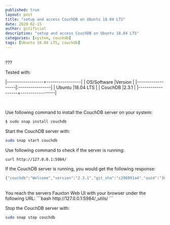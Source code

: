 ```yaml
---
published: true
layout: post
title: "setup and access CouchDB on Ubuntu 18.04 LTS"
date: 2020-02-15
author: gitificial
description: "setup and access CouchDB on Ubuntu 18.04 LTS"
categories: [system, couchdb]
tags: [Ubuntu 18.04 LTS, couchdb]
---
```


<br/>
???


Tested with:

|------------------+-----------------|
| OS/Software      |Version          |
|------------------|:----------------|
| Ubuntu           |18.04 LTS        |
| CouchDB          |2.3.1            |
|------------------+-----------------|

<br/>

Use following command to install the CouchDB server on your system:

```bash
$ sudo snap install couchdb
```




Start the CouchDB server with:
```bash
sudo snap start couchdb
```

Use following command to check if the server is running:
```bash
curl http://127.0.0.1:5984/
```

If the CouchDB server is running, you would get the following response:
```bash
{"couchdb":"Welcome","version":"2.3.1","git_sha":"c298091a4","uuid":"304ecd0b303cfb59502f5fb090abba4b","features":["pluggable-storage-engines","scheduler"],"vendor":{"name":"The Apache Software Foundation"}}
```

<br/>
You reach the servers Fauxton Web UI with your browser under the following URL:
```bash
http://127.0.0.1:5984/_utils/
```

Stop the CouchDB server with:
```bash
sudo snap stop couchdb
```



